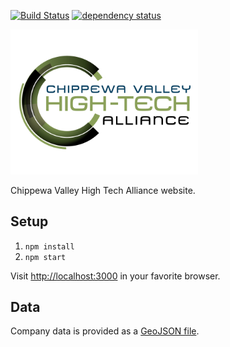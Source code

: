 [![Build Status](https://jenkins.adc4gis.com/buildStatus/icon?job=cvhta-web)](https://jenkins.adc4gis.com/job/cvhta-web/) [![dependency status](https://img.shields.io/david/applieddataconsultants/cvhta-web.svg?style=flat)](https://david-dm.org/wavded/io-barcode)

<img src="clientapp/images/logo.png" width=300/>

Chippewa Valley High Tech Alliance website.

Setup
-----

1.	`npm install`
2.	`npm start`

Visit [http://localhost:3000](http://localhost:3000) in your favorite browser.

Data
----

Company data is provided as a [GeoJSON file](clientapp/members.json).
